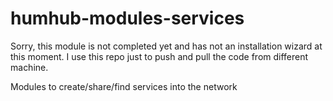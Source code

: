 # humhub-modules-services
Sorry, this module is not completed yet and has not an installation wizard
at this moment. I use this repo just to push and pull the code 
from different machine. 

Modules to create/share/find services into the network

